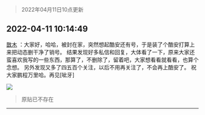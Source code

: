 > 2022年04月11日10点更新
<link rel="stylesheet" href="https://cdn.jsdelivr.net/gh/taotie6/sampleJSON@main/css/photo_show.css">
<meta name="referrer" content="no-referrer" />


 ## 2022-04-11 10:14:49 

 [㪚木](https://www.coolapk.com/feed/35002192?shareKey=YmVjMzI0YWVjMDExNjI1Mzk0OTA~) ：大家好，哈哈，被封在家，突然想起酷安还有号，于是装了个酷安打算上来把动态删干净了销号。
结果发现好多私信和回复，大体看了一下，原来大家还蛮喜欢我写的一些东西，那算了，不删除了，留着吧，大家想看看就看看，也算个念想。
另外发现又多了四五百个关注，以后不用再关注了，不会再上酷安了。<!--break-->
祝大家鹏程万里哈。再见[呲牙] 

<div class="album">
<img class="img-item" src="http://image.coolapk.com/feed/2019/0515/09/1081091_3748_1897@180x122.gif" />
</div>

> 原贴已不存在 

 ------- 

